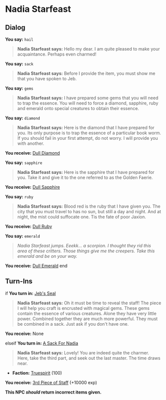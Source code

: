 # Nadia Starfeast

## Dialog

**You say:** `hail`



>**Nadia Starfeast says:** Hello my dear. I am quite pleased to make your acquaintance. Perhaps even charmed!

**You say:** `sack`



>**Nadia Starfeast says:** Before I provide the item, you must show me that you have spoken to Jeb.


**You say:** `gems`



>**Nadia Starfeast says:** I have prepared some gems that you will need to trap the essence. You will need to force a diamond, sapphire, ruby and emerald onto special creatures to obtain their essence.

**You say:** `diamond`



>**Nadia Starfeast says:** Here is the diamond that I have prepared for you. Its only purpose is to trap the essence of a particular book worm. If you should fail in your first attempt, do not worry. I will provide you with another.


**You receive:**  [Dull Diamond](/item/10631)

**You say:** `sapphire`



>**Nadia Starfeast says:** Here is the sapphire that I have prepared for you. Take it and give it to the one referred to as the Golden Faerie.


**You receive:**  [Dull Sapphire](/item/10632)

**You say:** `ruby`



>**Nadia Starfeast says:** Blood red is the ruby that I have given you. The city that you must travel to has no sun, but still a day and night. And at night, the mist could suffocate one. Tis the fate of poor Jaxion.


**You receive:**  [Dull Ruby](/item/10633)

**You say:** `emerald`



>*Nadia Starfeast jumps. Eeekk... a scorpion. I thought they rid this area of these critters. Those things give me the creepers. Take this emerald and be on your way.*


**You receive:**  [Dull Emerald](/item/10634)
end

## Turn-Ins



if **You turn in:** [Jeb's Seal](/item/10604)


>**Nadia Starfeast says:** Oh it must be time to reveal the staff! The piece I will help you craft is encrusted with magical gems. These gems contain the essence of various creatures. Alone they have very little power. Combined together they are much more powerful. They must be combined in a sack. Just ask if you don't have one.


 **You receive:** None 

elseif **You turn in:** [A Sack For Nadia](/item/10637)


>**Nadia Starfeast says:** Lovely! You are indeed quite the charmer. Here, take the third part, and seek out the last master. The time draws near.


* __Faction:__ [Truespirit](/faction/404) (100)


 **You receive:**  [3rd Piece of Staff](/item/10612) (+10000 exp)

**This NPC *should* return incorrect items given.**






